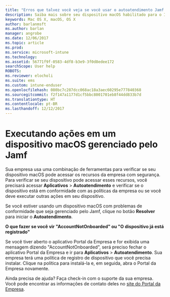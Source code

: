 ```yaml
---
title: "Erros que talvez você veja se você usar o autoatendimento Jamf | Microsoft Docs"
description: Saiba mais sobre seu dispositivo macOS habilitado para o Intune pelo Jamf.
keywords: Mac OS X, macOS, OS X
author: barlanmsft
ms.author: barlan
manager: angrobe
ms.date: 12/06/2017
ms.topic: article
ms.prod: 
ms.service: microsoft-intune
ms.technology: 
ms.assetid: 56771f9f-0583-4df8-b3e9-3f0d8edee172
searchScope: User help
ROBOTS: 
ms.reviewer: elocholi
ms.suite: ems
ms.custom: intune-enduser
ms.openlocfilehash: 080bc7c287dcc068ac18a3aec60295e777840368
ms.sourcegitcommit: f2f147a1177d1cf5bbc8001701eb8f44dd833b7d
ms.translationtype: HT
ms.contentlocale: pt-BR
ms.lasthandoff: 12/12/2017
---
```

# <a name="performing-actions-on-a-macos-device-managed-by-jamf"></a>Executando ações em um dispositivo macOS gerenciado pelo Jamf

Sua empresa usa uma combinação de ferramentas para verificar se seu dispositivo macOS pode acessar os recursos da empresa com segurança. Para verificar se seu dispositivo pode acessar esses recursos, você precisará acessar **Aplicativos** > **Autoatendimento** e verificar se o dispositivo está em conformidade com as políticas da empresa ou se você deve executar outras ações em seu dispositivo.

Se você estiver usando um dispositivo macOS com problemas de conformidade que seja gerenciado pelo Jamf, clique no botão **Resolver** para iniciar o **Autoatendimento**.

__O que fazer se você vir "AccountNotOnboarded" ou "O dispositivo já está registrado"__

Se você tiver aberto o aplicativo Portal da Empresa e for exibida uma mensagem dizendo "AccountNotOnboarded", será preciso fechar o aplicativo Portal da Empresa e ir para **Aplicativos** > **Autoatendimento**. Sua empresa terá uma política de registro de dispositivo que você precisa instalar. Clique na política para instalá-la e, em seguida, abra o Portal da Empresa novamente.

Ainda precisa de ajuda? Faça check-in com o suporte da sua empresa. Você pode encontrar as informações de contato deles no [site do Portal da Empresa](https://portal.manage.microsoft.com#HelpDeskDialog).
